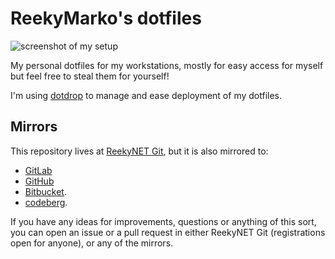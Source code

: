 # ReekyMarko's dotfiles
![screenshot of my setup](https://i.imgur.com/lz1Q4Zz.png?raw=true")

My personal dotfiles for my workstations, mostly for easy access for myself
but feel free to steal them for yourself!

I'm using [dotdrop](https://github.com/deadc0de6/dotdrop) to manage and ease deployment of my dotfiles.

## Mirrors
This repository lives at [ReekyNET Git](https://git.reekynet.com/ReekyMarko/dotfiles), but it is also mirrored to:
- [GitLab](https://gitlab.com/ReekyMarko/dotfiles)
- [GitHub](https://github.com/ReekyMarko/dotfiles)
- [Bitbucket](https://bitbucket.org/ReekyMarko/dotfiles).
- [codeberg](https://codeberg.org/ReekyMarko/dotfiles).

If you have any ideas for improvements, questions or anything of this sort, you can open an issue or a pull request in either ReekyNET Git (registrations open for anyone), or any of the mirrors.
